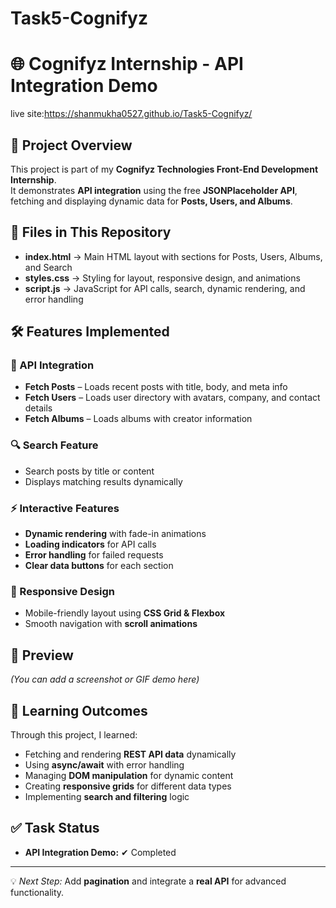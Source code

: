 # Task5-Cognifyz
# 🌐 Cognifyz Internship - API Integration Demo
live site:https://shanmukha0527.github.io/Task5-Cognifyz/
## 📌 Project Overview
This project is part of my **Cognifyz Technologies Front-End Development Internship**.  
It demonstrates **API integration** using the free **JSONPlaceholder API**, fetching and displaying dynamic data for **Posts, Users, and Albums**.

## 📂 Files in This Repository
- **index.html** → Main HTML layout with sections for Posts, Users, Albums, and Search  
- **styles.css** → Styling for layout, responsive design, and animations  
- **script.js** → JavaScript for API calls, search, dynamic rendering, and error handling  

## 🛠️ Features Implemented
### 🔄 API Integration
- **Fetch Posts** – Loads recent posts with title, body, and meta info  
- **Fetch Users** – Loads user directory with avatars, company, and contact details  
- **Fetch Albums** – Loads albums with creator information  

### 🔍 Search Feature
- Search posts by title or content
- Displays matching results dynamically

### ⚡ Interactive Features
- **Dynamic rendering** with fade-in animations  
- **Loading indicators** for API calls  
- **Error handling** for failed requests  
- **Clear data buttons** for each section  

### 📱 Responsive Design
- Mobile-friendly layout using **CSS Grid & Flexbox**
- Smooth navigation with **scroll animations**

## 📸 Preview
*(You can add a screenshot or GIF demo here)*

## 📖 Learning Outcomes
Through this project, I learned:
- Fetching and rendering **REST API data** dynamically  
- Using **async/await** with error handling  
- Managing **DOM manipulation** for dynamic content  
- Creating **responsive grids** for different data types  
- Implementing **search and filtering** logic

## ✅ Task Status
- **API Integration Demo:** ✔ Completed  

---

💡 *Next Step:* Add **pagination** and integrate a **real API** for advanced functionality.







